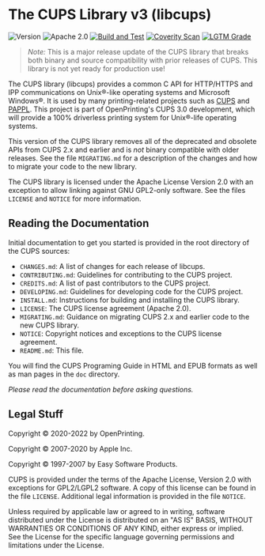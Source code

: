 The CUPS Library v3 (libcups)
=============================

![Version](https://img.shields.io/github/v/release/michaelrsweet/libcups?include_prereleases)
![Apache 2.0](https://img.shields.io/github/license/michaelrsweet/libcups)
[![Build and Test](https://github.com/michaelrsweet/libcups/workflows/Build%20and%20Test/badge.svg)](https://github.com/michaelrsweet/libcups/actions/workflows/build.yml)
[![Coverity Scan](https://img.shields.io/coverity/scan/24180)](https://scan.coverity.com/projects/michaelrsweet-libcups)
[![LGTM Grade](https://img.shields.io/lgtm/grade/cpp/github/michaelrsweet/libcups)](https://lgtm.com/projects/g/michaelrsweet/libcups/?mode=list)

> *Note:* This is a major release update of the CUPS library that breaks both
> binary and source compatibility with prior releases of CUPS.  This library
> is not yet ready for production use!

The CUPS library (libcups) provides a common C API for HTTP/HTTPS and IPP
communications on Unix®-like operating systems and Microsoft Windows®.  It is
used by many printing-related projects such as [CUPS][1] and [PAPPL][2].  This
project is part of OpenPrinting's CUPS 3.0 development, which will provide a
100% driverless printing system for Unix®-life operating systems.

This version of the CUPS library removes all of the deprecated and obsolete APIs
from CUPS 2.x and earlier and is *not* binary compatible with older releases.
See the file `MIGRATING.md` for a description of the changes and how to migrate
your code to the new library.

The CUPS library is licensed under the Apache License Version 2.0 with an
exception to allow linking against GNU GPL2-only software.  See the files
`LICENSE` and `NOTICE` for more information.


Reading the Documentation
-------------------------

Initial documentation to get you started is provided in the root directory of
the CUPS sources:

- `CHANGES.md`: A list of changes for each release of libcups.
- `CONTRIBUTING.md`: Guidelines for contributing to the CUPS project.
- `CREDITS.md`: A list of past contributors to the CUPS project.
- `DEVELOPING.md`: Guidelines for developing code for the CUPS project.
- `INSTALL.md`: Instructions for building and installing the CUPS library.
- `LICENSE`: The CUPS license agreement (Apache 2.0).
- `MIGRATING.md`: Guidance on migrating CUPS 2.x and earlier code to the new
  CUPS library.
- `NOTICE`: Copyright notices and exceptions to the CUPS license agreement.
- `README.md`: This file.

You will find the CUPS Programing Guide in HTML and EPUB formats as well as man
pages in the `doc` directory.

*Please read the documentation before asking questions.*


Legal Stuff
-----------

Copyright © 2020-2022 by OpenPrinting.

Copyright © 2007-2020 by Apple Inc.

Copyright © 1997-2007 by Easy Software Products.

CUPS is provided under the terms of the Apache License, Version 2.0 with
exceptions for GPL2/LGPL2 software.  A copy of this license can be found in the
file `LICENSE`.  Additional legal information is provided in the file `NOTICE`.

Unless required by applicable law or agreed to in writing, software distributed
under the License is distributed on an "AS IS" BASIS, WITHOUT WARRANTIES OR
CONDITIONS OF ANY KIND, either express or implied.  See the License for the
specific language governing permissions and limitations under the License.


[1]: https://openprinting.github.io/cups
[2]: https://www.msweet.org/pappl

